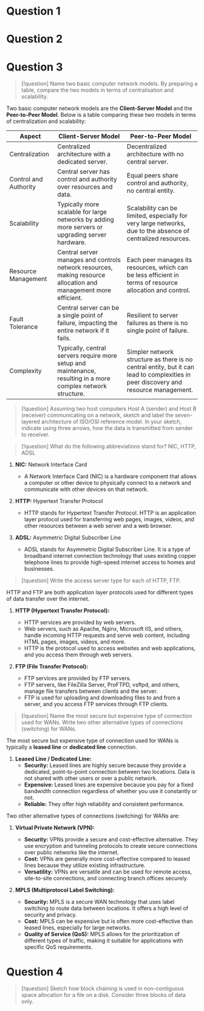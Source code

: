 # Question 1

# Question 2
# Question 3

> [!question]
> Name two basic computer network models. By preparing a table, compare the two models in terms of centralisation and scalability.

Two basic computer network models are the **Client-Server Model** and the **Peer-to-Peer Model**. Below is a table comparing these two models in terms of centralization and scalability:

|Aspect|Client-Server Model|Peer-to-Peer Model|
|---|---|---|
|Centralization|Centralized architecture with a dedicated server.|Decentralized architecture with no central server.|
|Control and Authority|Central server has control and authority over resources and data.|Equal peers share control and authority, no central entity.|
|Scalability|Typically more scalable for large networks by adding more servers or upgrading server hardware.|Scalability can be limited, especially for very large networks, due to the absence of centralized resources.|
|Resource Management|Central server manages and controls network resources, making resource allocation and management more efficient.|Each peer manages its resources, which can be less efficient in terms of resource allocation and control.|
|Fault Tolerance|Central server can be a single point of failure, impacting the entire network if it fails.|Resilient to server failures as there is no single point of failure.|
|Complexity|Typically, central servers require more setup and maintenance, resulting in a more complex network structure.|Simpler network structure as there is no central entity, but it can lead to complexities in peer discovery and resource management.|

> [!question]
> Assuming two host computers Host A (sender) and Host B (receiver) communicating on a network, sketch and label the seven-layered architecture of ISO/OSI reference model. In your sketch, indicate using three arrows, how the data is transmitted from sender to receiver.



> [!question]
> What do the following abbreviations stand for? NIC, HTTP, ADSL

1. **NIC:** Network Interface Card
    
    - A Network Interface Card (NIC) is a hardware component that allows a computer or other device to physically connect to a network and communicate with other devices on that network.
      
2. **HTTP:** Hypertext Transfer Protocol
    
    - HTTP stands for Hypertext Transfer Protocol. HTTP is an application layer protocol used for transferring web pages, images, videos, and other resources between a web server and a web browser. 
      
3. **ADSL:** Asymmetric Digital Subscriber Line
    
    - ADSL stands for Asymmetric Digital Subscriber Line. It is a type of broadband internet connection technology that uses existing copper telephone lines to provide high-speed internet access to homes and businesses. 

> [!question]
> Write the access server type for each of HTTP, FTP.

HTTP and FTP are both application layer protocols used for different types of data transfer over the internet.

1. **HTTP (Hypertext Transfer Protocol):**
    
    - HTTP services are provided by web servers.
    - Web servers, such as Apache, Nginx, Microsoft IIS, and others, handle incoming HTTP requests and serve web content, including HTML pages, images, videos, and more.
    - HTTP is the protocol used to access websites and web applications, and you access them through web servers.
2. **FTP (File Transfer Protocol):**
    
    - FTP services are provided by FTP servers.
    - FTP servers, like FileZilla Server, ProFTPD, vsftpd, and others, manage file transfers between clients and the server.
    - FTP is used for uploading and downloading files to and from a server, and you access FTP services through FTP clients.

> [!question]
> Name the most secure but expensive type of connection used for WANs. Write two other alternative types of connections (switching) for WANs.

The most secure but expensive type of connection used for WANs is typically a **leased line** or **dedicated line** connection.

1. **Leased Line / Dedicated Line:**
    - **Security:** Leased lines are highly secure because they provide a dedicated, point-to-point connection between two locations. Data is not shared with other users or over a public network.
    - **Expensive:** Leased lines are expensive because you pay for a fixed bandwidth connection regardless of whether you use it constantly or not.
    - **Reliable:** They offer high reliability and consistent performance.

Two other alternative types of connections (switching) for WANs are:

1. **Virtual Private Network (VPN):**
    
    - **Security:** VPNs provide a secure and cost-effective alternative. They use encryption and tunneling protocols to create secure connections over public networks like the internet.
    - **Cost:** VPNs are generally more cost-effective compared to leased lines because they utilize existing infrastructure.
    - **Versatility:** VPNs are versatile and can be used for remote access, site-to-site connections, and connecting branch offices securely.
      
2. **MPLS (Multiprotocol Label Switching):**
    
    - **Security:** MPLS is a secure WAN technology that uses label switching to route data between locations. It offers a high level of security and privacy.
    - **Cost:** MPLS can be expensive but is often more cost-effective than leased lines, especially for large networks.
    - **Quality of Service (QoS):** MPLS allows for the prioritization of different types of traffic, making it suitable for applications with specific QoS requirements.

# Question 4

> [!question]
> Sketch how block chaining is used in non-contiguous space allocation for a file on a disk. Consider three blocks of data only.

